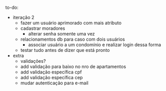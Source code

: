 to-do:
- iteração 2
	- fazer um usuário aprimorado com mais atributo
	- cadastrar moradores
		- alterar senha somente uma vez
	- relacionamentos db para caso com dois usuários
		- associar usuário a um condomínio e realizar login dessa forma
	- testar tudo antes de dizer que está pronto
- extra
	- validações?
	- add validação para baixo no nro de apartamentos
	- add validação específica cpf
	- add validação específica cep
	- mudar autenticação para e-mail
